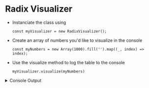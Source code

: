 # Radix Visualizer #
- Instanciate the class using

     ```const myVisualizer = new RadixVisualizer();```

- Create an array of numbers you'd like to visualize in the console

    ```const myNumbers = new Array(1000).fill('').map((_, index) => index);```

- Use the visualize method to log the table to the console

    ```myVisualizer.visualize(myNumbers)```

<details>

<summary>Console Output</summary>

```
   Binary   | Octal | Decimal | Hex 
____________|_______|_________|_____
          0 |     0 |       0 |   0 
          1 |     1 |       1 |   1 
         10 |     2 |       2 |   2 
         11 |     3 |       3 |   3 
        100 |     4 |       4 |   4 
        101 |     5 |       5 |   5 
        110 |     6 |       6 |   6 
        111 |     7 |       7 |   7 
       1000 |    10 |       8 |   8 
       1001 |    11 |       9 |   9 
       1010 |    12 |      10 |   A 
       1011 |    13 |      11 |   B 
       1100 |    14 |      12 |   C 
       1101 |    15 |      13 |   D 
       1110 |    16 |      14 |   E 
       1111 |    17 |      15 |   F 
      10000 |    20 |      16 |  10 
      10001 |    21 |      17 |  11 
      10010 |    22 |      18 |  12 
      10011 |    23 |      19 |  13 
      10100 |    24 |      20 |  14 
      10101 |    25 |      21 |  15 
      10110 |    26 |      22 |  16 
      10111 |    27 |      23 |  17 
      11000 |    30 |      24 |  18 
      11001 |    31 |      25 |  19 
      11010 |    32 |      26 |  1A 
      11011 |    33 |      27 |  1B 
      11100 |    34 |      28 |  1C 
      11101 |    35 |      29 |  1D 
      11110 |    36 |      30 |  1E 
      11111 |    37 |      31 |  1F 
     100000 |    40 |      32 |  20 
     100001 |    41 |      33 |  21 
     100010 |    42 |      34 |  22 
     100011 |    43 |      35 |  23 
     100100 |    44 |      36 |  24 
     100101 |    45 |      37 |  25 
     100110 |    46 |      38 |  26 
     100111 |    47 |      39 |  27 
     101000 |    50 |      40 |  28 
     101001 |    51 |      41 |  29 
     101010 |    52 |      42 |  2A 
     101011 |    53 |      43 |  2B 
     101100 |    54 |      44 |  2C 
     101101 |    55 |      45 |  2D 
     101110 |    56 |      46 |  2E 
     101111 |    57 |      47 |  2F 
     110000 |    60 |      48 |  30 
     110001 |    61 |      49 |  31 
     110010 |    62 |      50 |  32 
     110011 |    63 |      51 |  33 
     110100 |    64 |      52 |  34 
     110101 |    65 |      53 |  35 
     110110 |    66 |      54 |  36 
     110111 |    67 |      55 |  37 
     111000 |    70 |      56 |  38 
     111001 |    71 |      57 |  39 
     111010 |    72 |      58 |  3A 
     111011 |    73 |      59 |  3B 
     111100 |    74 |      60 |  3C 
     111101 |    75 |      61 |  3D 
     111110 |    76 |      62 |  3E 
     111111 |    77 |      63 |  3F 
    1000000 |   100 |      64 |  40 
    1000001 |   101 |      65 |  41 
    1000010 |   102 |      66 |  42 
    1000011 |   103 |      67 |  43 
    1000100 |   104 |      68 |  44 
    1000101 |   105 |      69 |  45 
    1000110 |   106 |      70 |  46 
    1000111 |   107 |      71 |  47 
    1001000 |   110 |      72 |  48 
    1001001 |   111 |      73 |  49 
    1001010 |   112 |      74 |  4A 
    1001011 |   113 |      75 |  4B 
    1001100 |   114 |      76 |  4C 
    1001101 |   115 |      77 |  4D 
    1001110 |   116 |      78 |  4E 
    1001111 |   117 |      79 |  4F 
    1010000 |   120 |      80 |  50 
    1010001 |   121 |      81 |  51 
    1010010 |   122 |      82 |  52 
    1010011 |   123 |      83 |  53 
    1010100 |   124 |      84 |  54 
    1010101 |   125 |      85 |  55 
    1010110 |   126 |      86 |  56 
    1010111 |   127 |      87 |  57 
    1011000 |   130 |      88 |  58 
    1011001 |   131 |      89 |  59 
    1011010 |   132 |      90 |  5A 
    1011011 |   133 |      91 |  5B 
    1011100 |   134 |      92 |  5C 
    1011101 |   135 |      93 |  5D 
    1011110 |   136 |      94 |  5E 
    1011111 |   137 |      95 |  5F 
    1100000 |   140 |      96 |  60 
    1100001 |   141 |      97 |  61 
    1100010 |   142 |      98 |  62 
    1100011 |   143 |      99 |  63 
    1100100 |   144 |     100 |  64 
    1100101 |   145 |     101 |  65 
    1100110 |   146 |     102 |  66 
    1100111 |   147 |     103 |  67 
    1101000 |   150 |     104 |  68 
    1101001 |   151 |     105 |  69 
    1101010 |   152 |     106 |  6A 
    1101011 |   153 |     107 |  6B 
    1101100 |   154 |     108 |  6C 
    1101101 |   155 |     109 |  6D 
    1101110 |   156 |     110 |  6E 
    1101111 |   157 |     111 |  6F 
    1110000 |   160 |     112 |  70 
    1110001 |   161 |     113 |  71 
    1110010 |   162 |     114 |  72 
    1110011 |   163 |     115 |  73 
    1110100 |   164 |     116 |  74 
    1110101 |   165 |     117 |  75 
    1110110 |   166 |     118 |  76 
    1110111 |   167 |     119 |  77 
    1111000 |   170 |     120 |  78 
    1111001 |   171 |     121 |  79 
    1111010 |   172 |     122 |  7A 
    1111011 |   173 |     123 |  7B 
    1111100 |   174 |     124 |  7C 
    1111101 |   175 |     125 |  7D 
    1111110 |   176 |     126 |  7E 
    1111111 |   177 |     127 |  7F 
   10000000 |   200 |     128 |  80 
   10000001 |   201 |     129 |  81 
   10000010 |   202 |     130 |  82 
   10000011 |   203 |     131 |  83 
   10000100 |   204 |     132 |  84 
   10000101 |   205 |     133 |  85 
   10000110 |   206 |     134 |  86 
   10000111 |   207 |     135 |  87 
   10001000 |   210 |     136 |  88 
   10001001 |   211 |     137 |  89 
   10001010 |   212 |     138 |  8A 
   10001011 |   213 |     139 |  8B 
   10001100 |   214 |     140 |  8C 
   10001101 |   215 |     141 |  8D 
   10001110 |   216 |     142 |  8E 
   10001111 |   217 |     143 |  8F 
   10010000 |   220 |     144 |  90 
   10010001 |   221 |     145 |  91 
   10010010 |   222 |     146 |  92 
   10010011 |   223 |     147 |  93 
   10010100 |   224 |     148 |  94 
   10010101 |   225 |     149 |  95 
   10010110 |   226 |     150 |  96 
   10010111 |   227 |     151 |  97 
   10011000 |   230 |     152 |  98 
   10011001 |   231 |     153 |  99 
   10011010 |   232 |     154 |  9A 
   10011011 |   233 |     155 |  9B 
   10011100 |   234 |     156 |  9C 
   10011101 |   235 |     157 |  9D 
   10011110 |   236 |     158 |  9E 
   10011111 |   237 |     159 |  9F 
   10100000 |   240 |     160 |  A0 
   10100001 |   241 |     161 |  A1 
   10100010 |   242 |     162 |  A2 
   10100011 |   243 |     163 |  A3 
   10100100 |   244 |     164 |  A4 
   10100101 |   245 |     165 |  A5 
   10100110 |   246 |     166 |  A6 
   10100111 |   247 |     167 |  A7 
   10101000 |   250 |     168 |  A8 
   10101001 |   251 |     169 |  A9 
   10101010 |   252 |     170 |  AA 
   10101011 |   253 |     171 |  AB 
   10101100 |   254 |     172 |  AC 
   10101101 |   255 |     173 |  AD 
   10101110 |   256 |     174 |  AE 
   10101111 |   257 |     175 |  AF 
   10110000 |   260 |     176 |  B0 
   10110001 |   261 |     177 |  B1 
   10110010 |   262 |     178 |  B2 
   10110011 |   263 |     179 |  B3 
   10110100 |   264 |     180 |  B4 
   10110101 |   265 |     181 |  B5 
   10110110 |   266 |     182 |  B6 
   10110111 |   267 |     183 |  B7 
   10111000 |   270 |     184 |  B8 
   10111001 |   271 |     185 |  B9 
   10111010 |   272 |     186 |  BA 
   10111011 |   273 |     187 |  BB 
   10111100 |   274 |     188 |  BC 
   10111101 |   275 |     189 |  BD 
   10111110 |   276 |     190 |  BE 
   10111111 |   277 |     191 |  BF 
   11000000 |   300 |     192 |  C0 
   11000001 |   301 |     193 |  C1 
   11000010 |   302 |     194 |  C2 
   11000011 |   303 |     195 |  C3 
   11000100 |   304 |     196 |  C4 
   11000101 |   305 |     197 |  C5 
   11000110 |   306 |     198 |  C6 
   11000111 |   307 |     199 |  C7 
   11001000 |   310 |     200 |  C8 
   11001001 |   311 |     201 |  C9 
   11001010 |   312 |     202 |  CA 
   11001011 |   313 |     203 |  CB 
   11001100 |   314 |     204 |  CC 
   11001101 |   315 |     205 |  CD 
   11001110 |   316 |     206 |  CE 
   11001111 |   317 |     207 |  CF 
   11010000 |   320 |     208 |  D0 
   11010001 |   321 |     209 |  D1 
   11010010 |   322 |     210 |  D2 
   11010011 |   323 |     211 |  D3 
   11010100 |   324 |     212 |  D4 
   11010101 |   325 |     213 |  D5 
   11010110 |   326 |     214 |  D6 
   11010111 |   327 |     215 |  D7 
   11011000 |   330 |     216 |  D8 
   11011001 |   331 |     217 |  D9 
   11011010 |   332 |     218 |  DA 
   11011011 |   333 |     219 |  DB 
   11011100 |   334 |     220 |  DC 
   11011101 |   335 |     221 |  DD 
   11011110 |   336 |     222 |  DE 
   11011111 |   337 |     223 |  DF 
   11100000 |   340 |     224 |  E0 
   11100001 |   341 |     225 |  E1 
   11100010 |   342 |     226 |  E2 
   11100011 |   343 |     227 |  E3 
   11100100 |   344 |     228 |  E4 
   11100101 |   345 |     229 |  E5 
   11100110 |   346 |     230 |  E6 
   11100111 |   347 |     231 |  E7 
   11101000 |   350 |     232 |  E8 
   11101001 |   351 |     233 |  E9 
   11101010 |   352 |     234 |  EA 
   11101011 |   353 |     235 |  EB 
   11101100 |   354 |     236 |  EC 
   11101101 |   355 |     237 |  ED 
   11101110 |   356 |     238 |  EE 
   11101111 |   357 |     239 |  EF 
   11110000 |   360 |     240 |  F0 
   11110001 |   361 |     241 |  F1 
   11110010 |   362 |     242 |  F2 
   11110011 |   363 |     243 |  F3 
   11110100 |   364 |     244 |  F4 
   11110101 |   365 |     245 |  F5 
   11110110 |   366 |     246 |  F6 
   11110111 |   367 |     247 |  F7 
   11111000 |   370 |     248 |  F8 
   11111001 |   371 |     249 |  F9 
   11111010 |   372 |     250 |  FA 
   11111011 |   373 |     251 |  FB 
   11111100 |   374 |     252 |  FC 
   11111101 |   375 |     253 |  FD 
   11111110 |   376 |     254 |  FE 
   11111111 |   377 |     255 |  FF 
  100000000 |   400 |     256 | 100 
  100000001 |   401 |     257 | 101 
  100000010 |   402 |     258 | 102 
  100000011 |   403 |     259 | 103 
  100000100 |   404 |     260 | 104 
  100000101 |   405 |     261 | 105 
  100000110 |   406 |     262 | 106 
  100000111 |   407 |     263 | 107 
  100001000 |   410 |     264 | 108 
  100001001 |   411 |     265 | 109 
  100001010 |   412 |     266 | 10A 
  100001011 |   413 |     267 | 10B 
  100001100 |   414 |     268 | 10C 
  100001101 |   415 |     269 | 10D 
  100001110 |   416 |     270 | 10E 
  100001111 |   417 |     271 | 10F 
  100010000 |   420 |     272 | 110 
  100010001 |   421 |     273 | 111 
  100010010 |   422 |     274 | 112 
  100010011 |   423 |     275 | 113 
  100010100 |   424 |     276 | 114 
  100010101 |   425 |     277 | 115 
  100010110 |   426 |     278 | 116 
  100010111 |   427 |     279 | 117 
  100011000 |   430 |     280 | 118 
  100011001 |   431 |     281 | 119 
  100011010 |   432 |     282 | 11A 
  100011011 |   433 |     283 | 11B 
  100011100 |   434 |     284 | 11C 
  100011101 |   435 |     285 | 11D 
  100011110 |   436 |     286 | 11E 
  100011111 |   437 |     287 | 11F 
  100100000 |   440 |     288 | 120 
  100100001 |   441 |     289 | 121 
  100100010 |   442 |     290 | 122 
  100100011 |   443 |     291 | 123 
  100100100 |   444 |     292 | 124 
  100100101 |   445 |     293 | 125 
  100100110 |   446 |     294 | 126 
  100100111 |   447 |     295 | 127 
  100101000 |   450 |     296 | 128 
  100101001 |   451 |     297 | 129 
  100101010 |   452 |     298 | 12A 
  100101011 |   453 |     299 | 12B 
  100101100 |   454 |     300 | 12C 
  100101101 |   455 |     301 | 12D 
  100101110 |   456 |     302 | 12E 
  100101111 |   457 |     303 | 12F 
  100110000 |   460 |     304 | 130 
  100110001 |   461 |     305 | 131 
  100110010 |   462 |     306 | 132 
  100110011 |   463 |     307 | 133 
  100110100 |   464 |     308 | 134 
  100110101 |   465 |     309 | 135 
  100110110 |   466 |     310 | 136 
  100110111 |   467 |     311 | 137 
  100111000 |   470 |     312 | 138 
  100111001 |   471 |     313 | 139 
  100111010 |   472 |     314 | 13A 
  100111011 |   473 |     315 | 13B 
  100111100 |   474 |     316 | 13C 
  100111101 |   475 |     317 | 13D 
  100111110 |   476 |     318 | 13E 
  100111111 |   477 |     319 | 13F 
  101000000 |   500 |     320 | 140 
  101000001 |   501 |     321 | 141 
  101000010 |   502 |     322 | 142 
  101000011 |   503 |     323 | 143 
  101000100 |   504 |     324 | 144 
  101000101 |   505 |     325 | 145 
  101000110 |   506 |     326 | 146 
  101000111 |   507 |     327 | 147 
  101001000 |   510 |     328 | 148 
  101001001 |   511 |     329 | 149 
  101001010 |   512 |     330 | 14A 
  101001011 |   513 |     331 | 14B 
  101001100 |   514 |     332 | 14C 
  101001101 |   515 |     333 | 14D 
  101001110 |   516 |     334 | 14E 
  101001111 |   517 |     335 | 14F 
  101010000 |   520 |     336 | 150 
  101010001 |   521 |     337 | 151 
  101010010 |   522 |     338 | 152 
  101010011 |   523 |     339 | 153 
  101010100 |   524 |     340 | 154 
  101010101 |   525 |     341 | 155 
  101010110 |   526 |     342 | 156 
  101010111 |   527 |     343 | 157 
  101011000 |   530 |     344 | 158 
  101011001 |   531 |     345 | 159 
  101011010 |   532 |     346 | 15A 
  101011011 |   533 |     347 | 15B 
  101011100 |   534 |     348 | 15C 
  101011101 |   535 |     349 | 15D 
  101011110 |   536 |     350 | 15E 
  101011111 |   537 |     351 | 15F 
  101100000 |   540 |     352 | 160 
  101100001 |   541 |     353 | 161 
  101100010 |   542 |     354 | 162 
  101100011 |   543 |     355 | 163 
  101100100 |   544 |     356 | 164 
  101100101 |   545 |     357 | 165 
  101100110 |   546 |     358 | 166 
  101100111 |   547 |     359 | 167 
  101101000 |   550 |     360 | 168 
  101101001 |   551 |     361 | 169 
  101101010 |   552 |     362 | 16A 
  101101011 |   553 |     363 | 16B 
  101101100 |   554 |     364 | 16C 
  101101101 |   555 |     365 | 16D 
  101101110 |   556 |     366 | 16E 
  101101111 |   557 |     367 | 16F 
  101110000 |   560 |     368 | 170 
  101110001 |   561 |     369 | 171 
  101110010 |   562 |     370 | 172 
  101110011 |   563 |     371 | 173 
  101110100 |   564 |     372 | 174 
  101110101 |   565 |     373 | 175 
  101110110 |   566 |     374 | 176 
  101110111 |   567 |     375 | 177 
  101111000 |   570 |     376 | 178 
  101111001 |   571 |     377 | 179 
  101111010 |   572 |     378 | 17A 
  101111011 |   573 |     379 | 17B 
  101111100 |   574 |     380 | 17C 
  101111101 |   575 |     381 | 17D 
  101111110 |   576 |     382 | 17E 
  101111111 |   577 |     383 | 17F 
  110000000 |   600 |     384 | 180 
  110000001 |   601 |     385 | 181 
  110000010 |   602 |     386 | 182 
  110000011 |   603 |     387 | 183 
  110000100 |   604 |     388 | 184 
  110000101 |   605 |     389 | 185 
  110000110 |   606 |     390 | 186 
  110000111 |   607 |     391 | 187 
  110001000 |   610 |     392 | 188 
  110001001 |   611 |     393 | 189 
  110001010 |   612 |     394 | 18A 
  110001011 |   613 |     395 | 18B 
  110001100 |   614 |     396 | 18C 
  110001101 |   615 |     397 | 18D 
  110001110 |   616 |     398 | 18E 
  110001111 |   617 |     399 | 18F 
  110010000 |   620 |     400 | 190 
  110010001 |   621 |     401 | 191 
  110010010 |   622 |     402 | 192 
  110010011 |   623 |     403 | 193 
  110010100 |   624 |     404 | 194 
  110010101 |   625 |     405 | 195 
  110010110 |   626 |     406 | 196 
  110010111 |   627 |     407 | 197 
  110011000 |   630 |     408 | 198 
  110011001 |   631 |     409 | 199 
  110011010 |   632 |     410 | 19A 
  110011011 |   633 |     411 | 19B 
  110011100 |   634 |     412 | 19C 
  110011101 |   635 |     413 | 19D 
  110011110 |   636 |     414 | 19E 
  110011111 |   637 |     415 | 19F 
  110100000 |   640 |     416 | 1A0 
  110100001 |   641 |     417 | 1A1 
  110100010 |   642 |     418 | 1A2 
  110100011 |   643 |     419 | 1A3 
  110100100 |   644 |     420 | 1A4 
  110100101 |   645 |     421 | 1A5 
  110100110 |   646 |     422 | 1A6 
  110100111 |   647 |     423 | 1A7 
  110101000 |   650 |     424 | 1A8 
  110101001 |   651 |     425 | 1A9 
  110101010 |   652 |     426 | 1AA 
  110101011 |   653 |     427 | 1AB 
  110101100 |   654 |     428 | 1AC 
  110101101 |   655 |     429 | 1AD 
  110101110 |   656 |     430 | 1AE 
  110101111 |   657 |     431 | 1AF 
  110110000 |   660 |     432 | 1B0 
  110110001 |   661 |     433 | 1B1 
  110110010 |   662 |     434 | 1B2 
  110110011 |   663 |     435 | 1B3 
  110110100 |   664 |     436 | 1B4 
  110110101 |   665 |     437 | 1B5 
  110110110 |   666 |     438 | 1B6 
  110110111 |   667 |     439 | 1B7 
  110111000 |   670 |     440 | 1B8 
  110111001 |   671 |     441 | 1B9 
  110111010 |   672 |     442 | 1BA 
  110111011 |   673 |     443 | 1BB 
  110111100 |   674 |     444 | 1BC 
  110111101 |   675 |     445 | 1BD 
  110111110 |   676 |     446 | 1BE 
  110111111 |   677 |     447 | 1BF 
  111000000 |   700 |     448 | 1C0 
  111000001 |   701 |     449 | 1C1 
  111000010 |   702 |     450 | 1C2 
  111000011 |   703 |     451 | 1C3 
  111000100 |   704 |     452 | 1C4 
  111000101 |   705 |     453 | 1C5 
  111000110 |   706 |     454 | 1C6 
  111000111 |   707 |     455 | 1C7 
  111001000 |   710 |     456 | 1C8 
  111001001 |   711 |     457 | 1C9 
  111001010 |   712 |     458 | 1CA 
  111001011 |   713 |     459 | 1CB 
  111001100 |   714 |     460 | 1CC 
  111001101 |   715 |     461 | 1CD 
  111001110 |   716 |     462 | 1CE 
  111001111 |   717 |     463 | 1CF 
  111010000 |   720 |     464 | 1D0 
  111010001 |   721 |     465 | 1D1 
  111010010 |   722 |     466 | 1D2 
  111010011 |   723 |     467 | 1D3 
  111010100 |   724 |     468 | 1D4 
  111010101 |   725 |     469 | 1D5 
  111010110 |   726 |     470 | 1D6 
  111010111 |   727 |     471 | 1D7 
  111011000 |   730 |     472 | 1D8 
  111011001 |   731 |     473 | 1D9 
  111011010 |   732 |     474 | 1DA 
  111011011 |   733 |     475 | 1DB 
  111011100 |   734 |     476 | 1DC 
  111011101 |   735 |     477 | 1DD 
  111011110 |   736 |     478 | 1DE 
  111011111 |   737 |     479 | 1DF 
  111100000 |   740 |     480 | 1E0 
  111100001 |   741 |     481 | 1E1 
  111100010 |   742 |     482 | 1E2 
  111100011 |   743 |     483 | 1E3 
  111100100 |   744 |     484 | 1E4 
  111100101 |   745 |     485 | 1E5 
  111100110 |   746 |     486 | 1E6 
  111100111 |   747 |     487 | 1E7 
  111101000 |   750 |     488 | 1E8 
  111101001 |   751 |     489 | 1E9 
  111101010 |   752 |     490 | 1EA 
  111101011 |   753 |     491 | 1EB 
  111101100 |   754 |     492 | 1EC 
  111101101 |   755 |     493 | 1ED 
  111101110 |   756 |     494 | 1EE 
  111101111 |   757 |     495 | 1EF 
  111110000 |   760 |     496 | 1F0 
  111110001 |   761 |     497 | 1F1 
  111110010 |   762 |     498 | 1F2 
  111110011 |   763 |     499 | 1F3 
  111110100 |   764 |     500 | 1F4 
  111110101 |   765 |     501 | 1F5 
  111110110 |   766 |     502 | 1F6 
  111110111 |   767 |     503 | 1F7 
  111111000 |   770 |     504 | 1F8 
  111111001 |   771 |     505 | 1F9 
  111111010 |   772 |     506 | 1FA 
  111111011 |   773 |     507 | 1FB 
  111111100 |   774 |     508 | 1FC 
  111111101 |   775 |     509 | 1FD 
  111111110 |   776 |     510 | 1FE 
  111111111 |   777 |     511 | 1FF 
 1000000000 |  1000 |     512 | 200 
 1000000001 |  1001 |     513 | 201 
 1000000010 |  1002 |     514 | 202 
 1000000011 |  1003 |     515 | 203 
 1000000100 |  1004 |     516 | 204 
 1000000101 |  1005 |     517 | 205 
 1000000110 |  1006 |     518 | 206 
 1000000111 |  1007 |     519 | 207 
 1000001000 |  1010 |     520 | 208 
 1000001001 |  1011 |     521 | 209 
 1000001010 |  1012 |     522 | 20A 
 1000001011 |  1013 |     523 | 20B 
 1000001100 |  1014 |     524 | 20C 
 1000001101 |  1015 |     525 | 20D 
 1000001110 |  1016 |     526 | 20E 
 1000001111 |  1017 |     527 | 20F 
 1000010000 |  1020 |     528 | 210 
 1000010001 |  1021 |     529 | 211 
 1000010010 |  1022 |     530 | 212 
 1000010011 |  1023 |     531 | 213 
 1000010100 |  1024 |     532 | 214 
 1000010101 |  1025 |     533 | 215 
 1000010110 |  1026 |     534 | 216 
 1000010111 |  1027 |     535 | 217 
 1000011000 |  1030 |     536 | 218 
 1000011001 |  1031 |     537 | 219 
 1000011010 |  1032 |     538 | 21A 
 1000011011 |  1033 |     539 | 21B 
 1000011100 |  1034 |     540 | 21C 
 1000011101 |  1035 |     541 | 21D 
 1000011110 |  1036 |     542 | 21E 
 1000011111 |  1037 |     543 | 21F 
 1000100000 |  1040 |     544 | 220 
 1000100001 |  1041 |     545 | 221 
 1000100010 |  1042 |     546 | 222 
 1000100011 |  1043 |     547 | 223 
 1000100100 |  1044 |     548 | 224 
 1000100101 |  1045 |     549 | 225 
 1000100110 |  1046 |     550 | 226 
 1000100111 |  1047 |     551 | 227 
 1000101000 |  1050 |     552 | 228 
 1000101001 |  1051 |     553 | 229 
 1000101010 |  1052 |     554 | 22A 
 1000101011 |  1053 |     555 | 22B 
 1000101100 |  1054 |     556 | 22C 
 1000101101 |  1055 |     557 | 22D 
 1000101110 |  1056 |     558 | 22E 
 1000101111 |  1057 |     559 | 22F 
 1000110000 |  1060 |     560 | 230 
 1000110001 |  1061 |     561 | 231 
 1000110010 |  1062 |     562 | 232 
 1000110011 |  1063 |     563 | 233 
 1000110100 |  1064 |     564 | 234 
 1000110101 |  1065 |     565 | 235 
 1000110110 |  1066 |     566 | 236 
 1000110111 |  1067 |     567 | 237 
 1000111000 |  1070 |     568 | 238 
 1000111001 |  1071 |     569 | 239 
 1000111010 |  1072 |     570 | 23A 
 1000111011 |  1073 |     571 | 23B 
 1000111100 |  1074 |     572 | 23C 
 1000111101 |  1075 |     573 | 23D 
 1000111110 |  1076 |     574 | 23E 
 1000111111 |  1077 |     575 | 23F 
 1001000000 |  1100 |     576 | 240 
 1001000001 |  1101 |     577 | 241 
 1001000010 |  1102 |     578 | 242 
 1001000011 |  1103 |     579 | 243 
 1001000100 |  1104 |     580 | 244 
 1001000101 |  1105 |     581 | 245 
 1001000110 |  1106 |     582 | 246 
 1001000111 |  1107 |     583 | 247 
 1001001000 |  1110 |     584 | 248 
 1001001001 |  1111 |     585 | 249 
 1001001010 |  1112 |     586 | 24A 
 1001001011 |  1113 |     587 | 24B 
 1001001100 |  1114 |     588 | 24C 
 1001001101 |  1115 |     589 | 24D 
 1001001110 |  1116 |     590 | 24E 
 1001001111 |  1117 |     591 | 24F 
 1001010000 |  1120 |     592 | 250 
 1001010001 |  1121 |     593 | 251 
 1001010010 |  1122 |     594 | 252 
 1001010011 |  1123 |     595 | 253 
 1001010100 |  1124 |     596 | 254 
 1001010101 |  1125 |     597 | 255 
 1001010110 |  1126 |     598 | 256 
 1001010111 |  1127 |     599 | 257 
 1001011000 |  1130 |     600 | 258 
 1001011001 |  1131 |     601 | 259 
 1001011010 |  1132 |     602 | 25A 
 1001011011 |  1133 |     603 | 25B 
 1001011100 |  1134 |     604 | 25C 
 1001011101 |  1135 |     605 | 25D 
 1001011110 |  1136 |     606 | 25E 
 1001011111 |  1137 |     607 | 25F 
 1001100000 |  1140 |     608 | 260 
 1001100001 |  1141 |     609 | 261 
 1001100010 |  1142 |     610 | 262 
 1001100011 |  1143 |     611 | 263 
 1001100100 |  1144 |     612 | 264 
 1001100101 |  1145 |     613 | 265 
 1001100110 |  1146 |     614 | 266 
 1001100111 |  1147 |     615 | 267 
 1001101000 |  1150 |     616 | 268 
 1001101001 |  1151 |     617 | 269 
 1001101010 |  1152 |     618 | 26A 
 1001101011 |  1153 |     619 | 26B 
 1001101100 |  1154 |     620 | 26C 
 1001101101 |  1155 |     621 | 26D 
 1001101110 |  1156 |     622 | 26E 
 1001101111 |  1157 |     623 | 26F 
 1001110000 |  1160 |     624 | 270 
 1001110001 |  1161 |     625 | 271 
 1001110010 |  1162 |     626 | 272 
 1001110011 |  1163 |     627 | 273 
 1001110100 |  1164 |     628 | 274 
 1001110101 |  1165 |     629 | 275 
 1001110110 |  1166 |     630 | 276 
 1001110111 |  1167 |     631 | 277 
 1001111000 |  1170 |     632 | 278 
 1001111001 |  1171 |     633 | 279 
 1001111010 |  1172 |     634 | 27A 
 1001111011 |  1173 |     635 | 27B 
 1001111100 |  1174 |     636 | 27C 
 1001111101 |  1175 |     637 | 27D 
 1001111110 |  1176 |     638 | 27E 
 1001111111 |  1177 |     639 | 27F 
 1010000000 |  1200 |     640 | 280 
 1010000001 |  1201 |     641 | 281 
 1010000010 |  1202 |     642 | 282 
 1010000011 |  1203 |     643 | 283 
 1010000100 |  1204 |     644 | 284 
 1010000101 |  1205 |     645 | 285 
 1010000110 |  1206 |     646 | 286 
 1010000111 |  1207 |     647 | 287 
 1010001000 |  1210 |     648 | 288 
 1010001001 |  1211 |     649 | 289 
 1010001010 |  1212 |     650 | 28A 
 1010001011 |  1213 |     651 | 28B 
 1010001100 |  1214 |     652 | 28C 
 1010001101 |  1215 |     653 | 28D 
 1010001110 |  1216 |     654 | 28E 
 1010001111 |  1217 |     655 | 28F 
 1010010000 |  1220 |     656 | 290 
 1010010001 |  1221 |     657 | 291 
 1010010010 |  1222 |     658 | 292 
 1010010011 |  1223 |     659 | 293 
 1010010100 |  1224 |     660 | 294 
 1010010101 |  1225 |     661 | 295 
 1010010110 |  1226 |     662 | 296 
 1010010111 |  1227 |     663 | 297 
 1010011000 |  1230 |     664 | 298 
 1010011001 |  1231 |     665 | 299 
 1010011010 |  1232 |     666 | 29A 
 1010011011 |  1233 |     667 | 29B 
 1010011100 |  1234 |     668 | 29C 
 1010011101 |  1235 |     669 | 29D 
 1010011110 |  1236 |     670 | 29E 
 1010011111 |  1237 |     671 | 29F 
 1010100000 |  1240 |     672 | 2A0 
 1010100001 |  1241 |     673 | 2A1 
 1010100010 |  1242 |     674 | 2A2 
 1010100011 |  1243 |     675 | 2A3 
 1010100100 |  1244 |     676 | 2A4 
 1010100101 |  1245 |     677 | 2A5 
 1010100110 |  1246 |     678 | 2A6 
 1010100111 |  1247 |     679 | 2A7 
 1010101000 |  1250 |     680 | 2A8 
 1010101001 |  1251 |     681 | 2A9 
 1010101010 |  1252 |     682 | 2AA 
 1010101011 |  1253 |     683 | 2AB 
 1010101100 |  1254 |     684 | 2AC 
 1010101101 |  1255 |     685 | 2AD 
 1010101110 |  1256 |     686 | 2AE 
 1010101111 |  1257 |     687 | 2AF 
 1010110000 |  1260 |     688 | 2B0 
 1010110001 |  1261 |     689 | 2B1 
 1010110010 |  1262 |     690 | 2B2 
 1010110011 |  1263 |     691 | 2B3 
 1010110100 |  1264 |     692 | 2B4 
 1010110101 |  1265 |     693 | 2B5 
 1010110110 |  1266 |     694 | 2B6 
 1010110111 |  1267 |     695 | 2B7 
 1010111000 |  1270 |     696 | 2B8 
 1010111001 |  1271 |     697 | 2B9 
 1010111010 |  1272 |     698 | 2BA 
 1010111011 |  1273 |     699 | 2BB 
 1010111100 |  1274 |     700 | 2BC 
 1010111101 |  1275 |     701 | 2BD 
 1010111110 |  1276 |     702 | 2BE 
 1010111111 |  1277 |     703 | 2BF 
 1011000000 |  1300 |     704 | 2C0 
 1011000001 |  1301 |     705 | 2C1 
 1011000010 |  1302 |     706 | 2C2 
 1011000011 |  1303 |     707 | 2C3 
 1011000100 |  1304 |     708 | 2C4 
 1011000101 |  1305 |     709 | 2C5 
 1011000110 |  1306 |     710 | 2C6 
 1011000111 |  1307 |     711 | 2C7 
 1011001000 |  1310 |     712 | 2C8 
 1011001001 |  1311 |     713 | 2C9 
 1011001010 |  1312 |     714 | 2CA 
 1011001011 |  1313 |     715 | 2CB 
 1011001100 |  1314 |     716 | 2CC 
 1011001101 |  1315 |     717 | 2CD 
 1011001110 |  1316 |     718 | 2CE 
 1011001111 |  1317 |     719 | 2CF 
 1011010000 |  1320 |     720 | 2D0 
 1011010001 |  1321 |     721 | 2D1 
 1011010010 |  1322 |     722 | 2D2 
 1011010011 |  1323 |     723 | 2D3 
 1011010100 |  1324 |     724 | 2D4 
 1011010101 |  1325 |     725 | 2D5 
 1011010110 |  1326 |     726 | 2D6 
 1011010111 |  1327 |     727 | 2D7 
 1011011000 |  1330 |     728 | 2D8 
 1011011001 |  1331 |     729 | 2D9 
 1011011010 |  1332 |     730 | 2DA 
 1011011011 |  1333 |     731 | 2DB 
 1011011100 |  1334 |     732 | 2DC 
 1011011101 |  1335 |     733 | 2DD 
 1011011110 |  1336 |     734 | 2DE 
 1011011111 |  1337 |     735 | 2DF 
 1011100000 |  1340 |     736 | 2E0 
 1011100001 |  1341 |     737 | 2E1 
 1011100010 |  1342 |     738 | 2E2 
 1011100011 |  1343 |     739 | 2E3 
 1011100100 |  1344 |     740 | 2E4 
 1011100101 |  1345 |     741 | 2E5 
 1011100110 |  1346 |     742 | 2E6 
 1011100111 |  1347 |     743 | 2E7 
 1011101000 |  1350 |     744 | 2E8 
 1011101001 |  1351 |     745 | 2E9 
 1011101010 |  1352 |     746 | 2EA 
 1011101011 |  1353 |     747 | 2EB 
 1011101100 |  1354 |     748 | 2EC 
 1011101101 |  1355 |     749 | 2ED 
 1011101110 |  1356 |     750 | 2EE 
 1011101111 |  1357 |     751 | 2EF 
 1011110000 |  1360 |     752 | 2F0 
 1011110001 |  1361 |     753 | 2F1 
 1011110010 |  1362 |     754 | 2F2 
 1011110011 |  1363 |     755 | 2F3 
 1011110100 |  1364 |     756 | 2F4 
 1011110101 |  1365 |     757 | 2F5 
 1011110110 |  1366 |     758 | 2F6 
 1011110111 |  1367 |     759 | 2F7 
 1011111000 |  1370 |     760 | 2F8 
 1011111001 |  1371 |     761 | 2F9 
 1011111010 |  1372 |     762 | 2FA 
 1011111011 |  1373 |     763 | 2FB 
 1011111100 |  1374 |     764 | 2FC 
 1011111101 |  1375 |     765 | 2FD 
 1011111110 |  1376 |     766 | 2FE 
 1011111111 |  1377 |     767 | 2FF 
 1100000000 |  1400 |     768 | 300 
 1100000001 |  1401 |     769 | 301 
 1100000010 |  1402 |     770 | 302 
 1100000011 |  1403 |     771 | 303 
 1100000100 |  1404 |     772 | 304 
 1100000101 |  1405 |     773 | 305 
 1100000110 |  1406 |     774 | 306 
 1100000111 |  1407 |     775 | 307 
 1100001000 |  1410 |     776 | 308 
 1100001001 |  1411 |     777 | 309 
 1100001010 |  1412 |     778 | 30A 
 1100001011 |  1413 |     779 | 30B 
 1100001100 |  1414 |     780 | 30C 
 1100001101 |  1415 |     781 | 30D 
 1100001110 |  1416 |     782 | 30E 
 1100001111 |  1417 |     783 | 30F 
 1100010000 |  1420 |     784 | 310 
 1100010001 |  1421 |     785 | 311 
 1100010010 |  1422 |     786 | 312 
 1100010011 |  1423 |     787 | 313 
 1100010100 |  1424 |     788 | 314 
 1100010101 |  1425 |     789 | 315 
 1100010110 |  1426 |     790 | 316 
 1100010111 |  1427 |     791 | 317 
 1100011000 |  1430 |     792 | 318 
 1100011001 |  1431 |     793 | 319 
 1100011010 |  1432 |     794 | 31A 
 1100011011 |  1433 |     795 | 31B 
 1100011100 |  1434 |     796 | 31C 
 1100011101 |  1435 |     797 | 31D 
 1100011110 |  1436 |     798 | 31E 
 1100011111 |  1437 |     799 | 31F 
 1100100000 |  1440 |     800 | 320 
 1100100001 |  1441 |     801 | 321 
 1100100010 |  1442 |     802 | 322 
 1100100011 |  1443 |     803 | 323 
 1100100100 |  1444 |     804 | 324 
 1100100101 |  1445 |     805 | 325 
 1100100110 |  1446 |     806 | 326 
 1100100111 |  1447 |     807 | 327 
 1100101000 |  1450 |     808 | 328 
 1100101001 |  1451 |     809 | 329 
 1100101010 |  1452 |     810 | 32A 
 1100101011 |  1453 |     811 | 32B 
 1100101100 |  1454 |     812 | 32C 
 1100101101 |  1455 |     813 | 32D 
 1100101110 |  1456 |     814 | 32E 
 1100101111 |  1457 |     815 | 32F 
 1100110000 |  1460 |     816 | 330 
 1100110001 |  1461 |     817 | 331 
 1100110010 |  1462 |     818 | 332 
 1100110011 |  1463 |     819 | 333 
 1100110100 |  1464 |     820 | 334 
 1100110101 |  1465 |     821 | 335 
 1100110110 |  1466 |     822 | 336 
 1100110111 |  1467 |     823 | 337 
 1100111000 |  1470 |     824 | 338 
 1100111001 |  1471 |     825 | 339 
 1100111010 |  1472 |     826 | 33A 
 1100111011 |  1473 |     827 | 33B 
 1100111100 |  1474 |     828 | 33C 
 1100111101 |  1475 |     829 | 33D 
 1100111110 |  1476 |     830 | 33E 
 1100111111 |  1477 |     831 | 33F 
 1101000000 |  1500 |     832 | 340 
 1101000001 |  1501 |     833 | 341 
 1101000010 |  1502 |     834 | 342 
 1101000011 |  1503 |     835 | 343 
 1101000100 |  1504 |     836 | 344 
 1101000101 |  1505 |     837 | 345 
 1101000110 |  1506 |     838 | 346 
 1101000111 |  1507 |     839 | 347 
 1101001000 |  1510 |     840 | 348 
 1101001001 |  1511 |     841 | 349 
 1101001010 |  1512 |     842 | 34A 
 1101001011 |  1513 |     843 | 34B 
 1101001100 |  1514 |     844 | 34C 
 1101001101 |  1515 |     845 | 34D 
 1101001110 |  1516 |     846 | 34E 
 1101001111 |  1517 |     847 | 34F 
 1101010000 |  1520 |     848 | 350 
 1101010001 |  1521 |     849 | 351 
 1101010010 |  1522 |     850 | 352 
 1101010011 |  1523 |     851 | 353 
 1101010100 |  1524 |     852 | 354 
 1101010101 |  1525 |     853 | 355 
 1101010110 |  1526 |     854 | 356 
 1101010111 |  1527 |     855 | 357 
 1101011000 |  1530 |     856 | 358 
 1101011001 |  1531 |     857 | 359 
 1101011010 |  1532 |     858 | 35A 
 1101011011 |  1533 |     859 | 35B 
 1101011100 |  1534 |     860 | 35C 
 1101011101 |  1535 |     861 | 35D 
 1101011110 |  1536 |     862 | 35E 
 1101011111 |  1537 |     863 | 35F 
 1101100000 |  1540 |     864 | 360 
 1101100001 |  1541 |     865 | 361 
 1101100010 |  1542 |     866 | 362 
 1101100011 |  1543 |     867 | 363 
 1101100100 |  1544 |     868 | 364 
 1101100101 |  1545 |     869 | 365 
 1101100110 |  1546 |     870 | 366 
 1101100111 |  1547 |     871 | 367 
 1101101000 |  1550 |     872 | 368 
 1101101001 |  1551 |     873 | 369 
 1101101010 |  1552 |     874 | 36A 
 1101101011 |  1553 |     875 | 36B 
 1101101100 |  1554 |     876 | 36C 
 1101101101 |  1555 |     877 | 36D 
 1101101110 |  1556 |     878 | 36E 
 1101101111 |  1557 |     879 | 36F 
 1101110000 |  1560 |     880 | 370 
 1101110001 |  1561 |     881 | 371 
 1101110010 |  1562 |     882 | 372 
 1101110011 |  1563 |     883 | 373 
 1101110100 |  1564 |     884 | 374 
 1101110101 |  1565 |     885 | 375 
 1101110110 |  1566 |     886 | 376 
 1101110111 |  1567 |     887 | 377 
 1101111000 |  1570 |     888 | 378 
 1101111001 |  1571 |     889 | 379 
 1101111010 |  1572 |     890 | 37A 
 1101111011 |  1573 |     891 | 37B 
 1101111100 |  1574 |     892 | 37C 
 1101111101 |  1575 |     893 | 37D 
 1101111110 |  1576 |     894 | 37E 
 1101111111 |  1577 |     895 | 37F 
 1110000000 |  1600 |     896 | 380 
 1110000001 |  1601 |     897 | 381 
 1110000010 |  1602 |     898 | 382 
 1110000011 |  1603 |     899 | 383 
 1110000100 |  1604 |     900 | 384 
 1110000101 |  1605 |     901 | 385 
 1110000110 |  1606 |     902 | 386 
 1110000111 |  1607 |     903 | 387 
 1110001000 |  1610 |     904 | 388 
 1110001001 |  1611 |     905 | 389 
 1110001010 |  1612 |     906 | 38A 
 1110001011 |  1613 |     907 | 38B 
 1110001100 |  1614 |     908 | 38C 
 1110001101 |  1615 |     909 | 38D 
 1110001110 |  1616 |     910 | 38E 
 1110001111 |  1617 |     911 | 38F 
 1110010000 |  1620 |     912 | 390 
 1110010001 |  1621 |     913 | 391 
 1110010010 |  1622 |     914 | 392 
 1110010011 |  1623 |     915 | 393 
 1110010100 |  1624 |     916 | 394 
 1110010101 |  1625 |     917 | 395 
 1110010110 |  1626 |     918 | 396 
 1110010111 |  1627 |     919 | 397 
 1110011000 |  1630 |     920 | 398 
 1110011001 |  1631 |     921 | 399 
 1110011010 |  1632 |     922 | 39A 
 1110011011 |  1633 |     923 | 39B 
 1110011100 |  1634 |     924 | 39C 
 1110011101 |  1635 |     925 | 39D 
 1110011110 |  1636 |     926 | 39E 
 1110011111 |  1637 |     927 | 39F 
 1110100000 |  1640 |     928 | 3A0 
 1110100001 |  1641 |     929 | 3A1 
 1110100010 |  1642 |     930 | 3A2 
 1110100011 |  1643 |     931 | 3A3 
 1110100100 |  1644 |     932 | 3A4 
 1110100101 |  1645 |     933 | 3A5 
 1110100110 |  1646 |     934 | 3A6 
 1110100111 |  1647 |     935 | 3A7 
 1110101000 |  1650 |     936 | 3A8 
 1110101001 |  1651 |     937 | 3A9 
 1110101010 |  1652 |     938 | 3AA 
 1110101011 |  1653 |     939 | 3AB 
 1110101100 |  1654 |     940 | 3AC 
 1110101101 |  1655 |     941 | 3AD 
 1110101110 |  1656 |     942 | 3AE 
 1110101111 |  1657 |     943 | 3AF 
 1110110000 |  1660 |     944 | 3B0 
 1110110001 |  1661 |     945 | 3B1 
 1110110010 |  1662 |     946 | 3B2 
 1110110011 |  1663 |     947 | 3B3 
 1110110100 |  1664 |     948 | 3B4 
 1110110101 |  1665 |     949 | 3B5 
 1110110110 |  1666 |     950 | 3B6 
 1110110111 |  1667 |     951 | 3B7 
 1110111000 |  1670 |     952 | 3B8 
 1110111001 |  1671 |     953 | 3B9 
 1110111010 |  1672 |     954 | 3BA 
 1110111011 |  1673 |     955 | 3BB 
 1110111100 |  1674 |     956 | 3BC 
 1110111101 |  1675 |     957 | 3BD 
 1110111110 |  1676 |     958 | 3BE 
 1110111111 |  1677 |     959 | 3BF 
 1111000000 |  1700 |     960 | 3C0 
 1111000001 |  1701 |     961 | 3C1 
 1111000010 |  1702 |     962 | 3C2 
 1111000011 |  1703 |     963 | 3C3 
 1111000100 |  1704 |     964 | 3C4 
 1111000101 |  1705 |     965 | 3C5 
 1111000110 |  1706 |     966 | 3C6 
 1111000111 |  1707 |     967 | 3C7 
 1111001000 |  1710 |     968 | 3C8 
 1111001001 |  1711 |     969 | 3C9 
 1111001010 |  1712 |     970 | 3CA 
 1111001011 |  1713 |     971 | 3CB 
 1111001100 |  1714 |     972 | 3CC 
 1111001101 |  1715 |     973 | 3CD 
 1111001110 |  1716 |     974 | 3CE 
 1111001111 |  1717 |     975 | 3CF 
 1111010000 |  1720 |     976 | 3D0 
 1111010001 |  1721 |     977 | 3D1 
 1111010010 |  1722 |     978 | 3D2 
 1111010011 |  1723 |     979 | 3D3 
 1111010100 |  1724 |     980 | 3D4 
 1111010101 |  1725 |     981 | 3D5 
 1111010110 |  1726 |     982 | 3D6 
 1111010111 |  1727 |     983 | 3D7 
 1111011000 |  1730 |     984 | 3D8 
 1111011001 |  1731 |     985 | 3D9 
 1111011010 |  1732 |     986 | 3DA 
 1111011011 |  1733 |     987 | 3DB 
 1111011100 |  1734 |     988 | 3DC 
 1111011101 |  1735 |     989 | 3DD 
 1111011110 |  1736 |     990 | 3DE 
 1111011111 |  1737 |     991 | 3DF 
 1111100000 |  1740 |     992 | 3E0 
 1111100001 |  1741 |     993 | 3E1 
 1111100010 |  1742 |     994 | 3E2 
 1111100011 |  1743 |     995 | 3E3 
 1111100100 |  1744 |     996 | 3E4 
 1111100101 |  1745 |     997 | 3E5 
 1111100110 |  1746 |     998 | 3E6 
 1111100111 |  1747 |     999 | 3E7 ```
</details>
